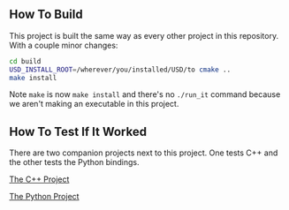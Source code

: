 ## How To Build
This project is built the same way as every other project in this
repository. With a couple minor changes:

```bash
cd build
USD_INSTALL_ROOT=/wherever/you/installed/USD/to cmake ..
make install
```

Note `make` is now `make install` and there's no `./run_it` command
because we aren't making an executable in this project.


## How To Test If It Worked
There are two companion projects next to this project. One tests C++ and
the other tests the Python bindings.

[The C++ Project](../testing_the_compiled_schema_cpp)

[The Python Project](../testing_the_compiled_schema_python)
